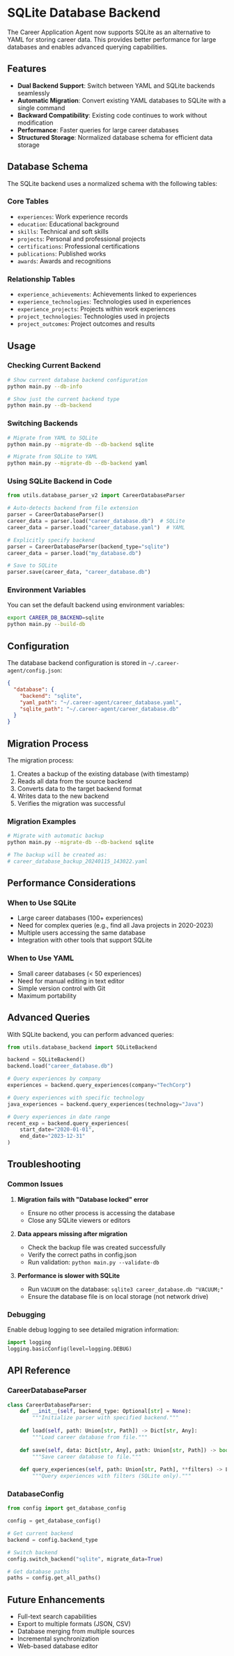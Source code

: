 # SQLite Database Backend

The Career Application Agent now supports SQLite as an alternative to YAML for storing career data. This provides better performance for large databases and enables advanced querying capabilities.

## Features

- **Dual Backend Support**: Switch between YAML and SQLite backends seamlessly
- **Automatic Migration**: Convert existing YAML databases to SQLite with a single command
- **Backward Compatibility**: Existing code continues to work without modification
- **Performance**: Faster queries for large career databases
- **Structured Storage**: Normalized database schema for efficient data storage

## Database Schema

The SQLite backend uses a normalized schema with the following tables:

### Core Tables
- `experiences`: Work experience records
- `education`: Educational background
- `skills`: Technical and soft skills
- `projects`: Personal and professional projects
- `certifications`: Professional certifications
- `publications`: Published works
- `awards`: Awards and recognitions

### Relationship Tables
- `experience_achievements`: Achievements linked to experiences
- `experience_technologies`: Technologies used in experiences
- `experience_projects`: Projects within work experiences
- `project_technologies`: Technologies used in projects
- `project_outcomes`: Project outcomes and results

## Usage

### Checking Current Backend

```bash
# Show current database backend configuration
python main.py --db-info

# Show just the current backend type
python main.py --db-backend
```

### Switching Backends

```bash
# Migrate from YAML to SQLite
python main.py --migrate-db --db-backend sqlite

# Migrate from SQLite to YAML
python main.py --migrate-db --db-backend yaml
```

### Using SQLite Backend in Code

```python
from utils.database_parser_v2 import CareerDatabaseParser

# Auto-detects backend from file extension
parser = CareerDatabaseParser()
career_data = parser.load("career_database.db")  # SQLite
career_data = parser.load("career_database.yaml")  # YAML

# Explicitly specify backend
parser = CareerDatabaseParser(backend_type="sqlite")
career_data = parser.load("my_database.db")

# Save to SQLite
parser.save(career_data, "career_database.db")
```

### Environment Variables

You can set the default backend using environment variables:

```bash
export CAREER_DB_BACKEND=sqlite
python main.py --build-db
```

## Configuration

The database backend configuration is stored in `~/.career-agent/config.json`:

```json
{
  "database": {
    "backend": "sqlite",
    "yaml_path": "~/.career-agent/career_database.yaml",
    "sqlite_path": "~/.career-agent/career_database.db"
  }
}
```

## Migration Process

The migration process:
1. Creates a backup of the existing database (with timestamp)
2. Reads all data from the source backend
3. Converts data to the target backend format
4. Writes data to the new backend
5. Verifies the migration was successful

### Migration Examples

```bash
# Migrate with automatic backup
python main.py --migrate-db --db-backend sqlite

# The backup will be created as:
# career_database_backup_20240115_143022.yaml
```

## Performance Considerations

### When to Use SQLite

- Large career databases (100+ experiences)
- Need for complex queries (e.g., find all Java projects in 2020-2023)
- Multiple users accessing the same database
- Integration with other tools that support SQLite

### When to Use YAML

- Small career databases (< 50 experiences)
- Need for manual editing in text editor
- Simple version control with Git
- Maximum portability

## Advanced Queries

With SQLite backend, you can perform advanced queries:

```python
from utils.database_backend import SQLiteBackend

backend = SQLiteBackend()
backend.load("career_database.db")

# Query experiences by company
experiences = backend.query_experiences(company="TechCorp")

# Query experiences with specific technology
java_experiences = backend.query_experiences(technology="Java")

# Query experiences in date range
recent_exp = backend.query_experiences(
    start_date="2020-01-01", 
    end_date="2023-12-31"
)
```

## Troubleshooting

### Common Issues

1. **Migration fails with "Database locked" error**
   - Ensure no other process is accessing the database
   - Close any SQLite viewers or editors

2. **Data appears missing after migration**
   - Check the backup file was created successfully
   - Verify the correct paths in config.json
   - Run validation: `python main.py --validate-db`

3. **Performance is slower with SQLite**
   - Run `VACUUM` on the database: `sqlite3 career_database.db "VACUUM;"`
   - Ensure the database file is on local storage (not network drive)

### Debugging

Enable debug logging to see detailed migration information:

```python
import logging
logging.basicConfig(level=logging.DEBUG)
```

## API Reference

### CareerDatabaseParser

```python
class CareerDatabaseParser:
    def __init__(self, backend_type: Optional[str] = None):
        """Initialize parser with specified backend."""
        
    def load(self, path: Union[str, Path]) -> Dict[str, Any]:
        """Load career database from file."""
        
    def save(self, data: Dict[str, Any], path: Union[str, Path]) -> bool:
        """Save career database to file."""
        
    def query_experiences(self, path: Union[str, Path], **filters) -> List[Dict[str, Any]]:
        """Query experiences with filters (SQLite only)."""
```

### DatabaseConfig

```python
from config import get_database_config

config = get_database_config()

# Get current backend
backend = config.backend_type

# Switch backend
config.switch_backend("sqlite", migrate_data=True)

# Get database paths
paths = config.get_all_paths()
```

## Future Enhancements

- Full-text search capabilities
- Export to multiple formats (JSON, CSV)
- Database merging from multiple sources
- Incremental synchronization
- Web-based database editor